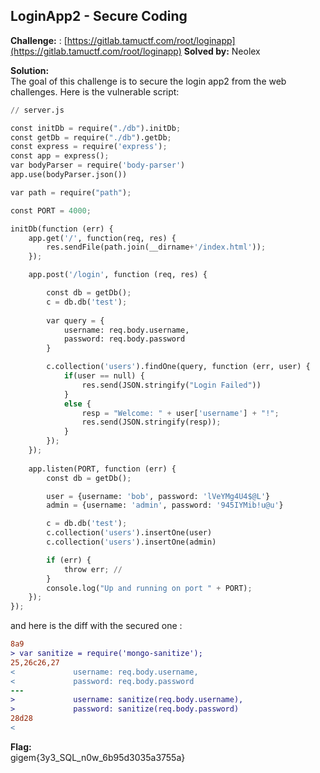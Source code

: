 ## LoginApp2 - Secure Coding

**Challenge:** : [https://gitlab.tamuctf.com/root/loginapp](https://gitlab.tamuctf.com/root/loginapp)
**Solved by:** Neolex  

**Solution:**  
The goal of this challenge is to secure the login app2 from the web challenges.
Here is the vulnerable script: 
```python
// server.js

const initDb = require("./db").initDb;
const getDb = require("./db").getDb;
const express = require('express');
const app = express();
var bodyParser = require('body-parser')
app.use(bodyParser.json())

var path = require("path");

const PORT = 4000;

initDb(function (err) {
    app.get('/', function(req, res) {
        res.sendFile(path.join(__dirname+'/index.html'));
    });  

    app.post('/login', function (req, res) {

        const db = getDb();
        c = db.db('test');
    
        var query = {
            username: req.body.username,
            password: req.body.password
        }

        c.collection('users').findOne(query, function (err, user) {
            if(user == null) {
                res.send(JSON.stringify("Login Failed"))
            }
            else {
                resp = "Welcome: " + user['username'] + "!";
                res.send(JSON.stringify(resp));
            }
        });
    });
 
    app.listen(PORT, function (err) {
        const db = getDb();

        user = {username: 'bob', password: 'lVeYMg4U4$@L'}
        admin = {username: 'admin', password: '945IYMib!u@u'}

        c = db.db('test');
        c.collection('users').insertOne(user)
        c.collection('users').insertOne(admin)

        if (err) {
            throw err; //
        }
        console.log("Up and running on port " + PORT);
    });
});
```
and here is the diff with the secured one : 
```diff
8a9
> var sanitize = require('mongo-sanitize');
25,26c26,27
<             username: req.body.username,
<             password: req.body.password
---
>             username: sanitize(req.body.username),
>             password: sanitize(req.body.password)
28d28
< 

```
**Flag:**  
gigem{3y3_SQL_n0w_6b95d3035a3755a}

